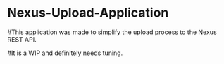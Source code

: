 # Nexus-Upload-Application

#This application was made to simplify the upload process to the Nexus REST API.

#It is a WIP and definitely needs tuning.
